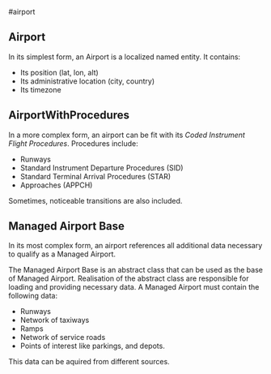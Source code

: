 #airport
## Airport
In its simplest form, an Airport is a localized named entity. It contains:

* Its position (lat, lon, alt)
* Its administrative location (city, country)
* Its timezone


## AirportWithProcedures
In a more complex form, an airport can be fit with its *Coded Instrument Flight Procedures*. Procedures include:

- Runways
- Standard Instrument Departure Procedures (SID)
- Standard Terminal Arrival Procedures (STAR)
- Approaches (APPCH)

Sometimes, noticeable transitions are also included.


## Managed Airport Base
In its most complex form, an airport references all additional data necessary to qualify as a Managed Airport.

The Managed Airport Base is an abstract class that can be used as the base of Managed Airport. Realisation of the abstract class are responsible for loading and providing necessary data. A Managed Airport must contain the following data:

- Runways
- Network of taxiways
- Ramps
- Network of service roads
- Points of interest like parkings, and depots.

This data can be aquired from different sources.